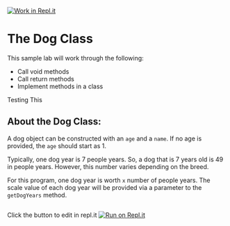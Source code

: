 [![Work in Repl.it](https://classroom.github.com/assets/work-in-replit-14baed9a392b3a25080506f3b7b6d57f295ec2978f6f33ec97e36a161684cbe9.svg)](https://classroom.github.com/online_ide?assignment_repo_id=3341746&assignment_repo_type=AssignmentRepo)
# The Dog Class

This sample lab will work through the following: 
- Call void methods
- Call return methods
- Implement methods in a class

Testing This
## About the Dog Class:

A dog object can be constructed with an `age` and a `name`. If no age is provided, the `age` should start as 1. 

Typically, one dog year is 7 people years.  So, a dog that is 7 years old is 49 in people years. However, this number varies depending on the breed.

For this program, one dog year is worth `x` number of people years.  The scale value of each dog year will be provided via a parameter to the `getDogYears` method.




## 
Click the button to edit in repl.it
[![Run on Repl.it](https://repl.it/badge/github/jillianmaher/DogPracticeLab)](https://repl.it/github/jillianmaher/DogPracticeLab)
